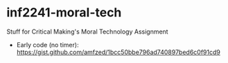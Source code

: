 # inf2241-moral-tech
Stuff for Critical Making's Moral Technology Assignment

* Early code (no timer): https://gist.github.com/amfzed/1bcc50bbe796ad740897bed6c0f91cd9
